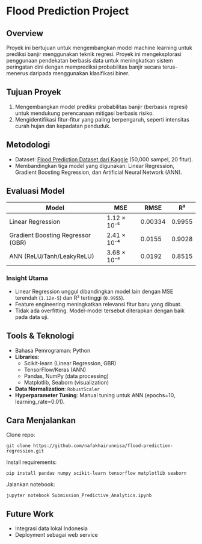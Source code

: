# Flood Prediction Project

## Overview
Proyek ini bertujuan untuk mengembangkan model machine learning untuk prediksi banjir menggunakan teknik regresi. Proyek ini mengeksplorasi penggunaan pendekatan berbasis data untuk meningkatkan sistem peringatan dini dengan memprediksi probabilitas banjir secara terus-menerus daripada menggunakan klasifikasi biner.

## Tujuan Proyek
1. Mengembangkan model prediksi probabilitas banjir (berbasis regresi) untuk mendukung perencanaan mitigasi berbasis risiko.
2. Mengidentifikasi fitur-fitur yang paling berpengaruh, seperti intensitas curah hujan dan kepadatan penduduk.

## Metodologi
- Dataset: [Flood Prediction Dataset dari Kaggle](https://www.kaggle.com/datasets/naiyakhalid/flood-prediction-dataset) (50,000 sampel, 20 fitur).
- Membandingkan tiga model yang digunakan: Linear Regression, Gradient Boosting Regression, dan Artificial Neural Network (ANN).

## Evaluasi Model
| Model               | MSE       | RMSE   | R² |
|---------------------|----------|--------|----------|
| Linear Regression              | 1.12 × 10⁻⁵   | 0.00334  | 0.9955 |
| Gradient Boosting Regressor (GBR) | 2.41 × 10⁻⁴ | 0.0155   | 0.9028 |
| ANN (ReLU/Tanh/LeakyReLU) | 3.68 × 10⁻⁴   | 0.0192   | 0.8515 |

### Insight Utama
- Linear Regression unggul dibandingkan model lain dengan MSE terendah (`1.12e-5`) dan R² tertinggi (`0.9955`).
- Feature engineering meningkatkan relevansi fitur baru yang dibuat.
- Tidak ada overfitting. Model-model tersebut diterapkan dengan baik pada data uji.

## Tools & Teknologi
- Bahasa Pemrograman: Python
- **Libraries**:  
  - Scikit-learn (Linear Regression, GBR)  
  - TensorFlow/Keras (ANN)  
  - Pandas, NumPy (data processing)  
  - Matplotlib, Seaborn (visualization)
- **Data Normalization**: `RobustScaler`
- **Hyperparameter Tuning**: Manual tuning untuk ANN (epochs=10, learning_rate=0.01).

## Cara Menjalankan
Clone repo:
```
git clone https://github.com/nafakhairunnisa/flood-prediction-regression.git
```

Install requirements:
```
pip install pandas numpy scikit-learn tensorflow matplotlib seaborn
```

Jalankan notebook:
```
jupyter notebook Submission_Predictive_Analytics.ipynb
```

## Future Work
- Integrasi data lokal Indonesia
- Deployment sebagai web service
